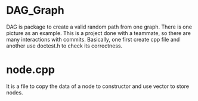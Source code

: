 # DAG_Graph
DAG is package to create a valid random path from one graph. There is one picture as an example.
This is a project done with a teammate, so there are many interactions with commits. Basically, one first create cpp file and another use doctest.h to check its correctness.

# node.cpp
It is a file to copy the data of a node to constructor and use vector to store nodes.
